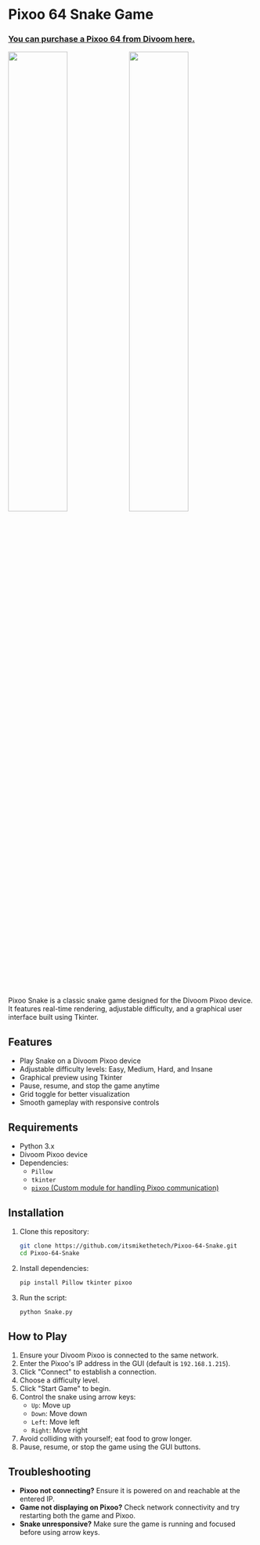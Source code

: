 # Pixoo 64 Snake Game

### [You can purchase a Pixoo 64 from Divoom here.](https://collabs.shop/1eue7d)

[<img src="https://github.com/user-attachments/assets/fcca8438-1d1e-4122-b038-c3ecb5fd2978" width="49%"></img><img src="https://github.com/user-attachments/assets/084c4020-9a61-4954-9927-a7b24fad0c00" width="49%"></img>](https://collabs.shop/1eue7d)

Pixoo Snake is a classic snake game designed for the Divoom Pixoo device. It features real-time rendering, adjustable difficulty, and a graphical user interface built using Tkinter.

## Features
- Play Snake on a Divoom Pixoo device
- Adjustable difficulty levels: Easy, Medium, Hard, and Insane
- Graphical preview using Tkinter
- Pause, resume, and stop the game anytime
- Grid toggle for better visualization
- Smooth gameplay with responsive controls

## Requirements
- Python 3.x
- Divoom Pixoo device
- Dependencies:
  - `Pillow`
  - `tkinter`
  - [`pixoo` (Custom module for handling Pixoo communication)](https://github.com/SomethingWithComputers/pixoo)

## Installation
1. Clone this repository:
   ```bash
   git clone https://github.com/itsmikethetech/Pixoo-64-Snake.git
   cd Pixoo-64-Snake
   ```
2. Install dependencies:
   ```bash
   pip install Pillow tkinter pixoo
   ```
3. Run the script:
   ```bash
   python Snake.py
   ```

## How to Play
1. Ensure your Divoom Pixoo is connected to the same network.
2. Enter the Pixoo's IP address in the GUI (default is `192.168.1.215`).
3. Click "Connect" to establish a connection.
4. Choose a difficulty level.
5. Click "Start Game" to begin.
6. Control the snake using arrow keys:
   - `Up`: Move up
   - `Down`: Move down
   - `Left`: Move left
   - `Right`: Move right
7. Avoid colliding with yourself; eat food to grow longer.
8. Pause, resume, or stop the game using the GUI buttons.

## Troubleshooting
- **Pixoo not connecting?** Ensure it is powered on and reachable at the entered IP.
- **Game not displaying on Pixoo?** Check network connectivity and try restarting both the game and Pixoo.
- **Snake unresponsive?** Make sure the game is running and focused before using arrow keys.

